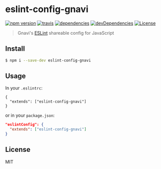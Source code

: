 # eslint-config-gnavi

[![npm version](http://img.shields.io/npm/v/eslint-config-gnavi.svg?style=flat-square)](https://www.npmjs.com/package/eslint-config-gnavi)
[![travis](http://img.shields.io/travis/gurunavi-creators/eslint-config-gnavi.svg?style=flat-square)](https://travis-ci.org/gurunavi-creators/eslint-config-gnavi)
[![dependencies](http://img.shields.io/david/gurunavi-creators/eslint-config-gnavi.svg?style=flat-square)](https://github.com/gurunavi-creators/eslint-config-gnavi)
[![devDependencies](http://img.shields.io/david/dev/gurunavi-creators/eslint-config-gnavi.svg?style=flat-square)](https://github.com/gurunavi-creators/eslint-config-gnavi)
[![License](http://img.shields.io/npm/l/eslint-config-gnavi.svg?style=flat-square)](https://github.com/gurunavi-creators/eslint-config-gnavi)

> Gnavi's [ESLint](http://eslint.org/) shareable config for JavaScript

## Install

```sh
$ npm i --save-dev eslint-config-gnavi
```

## Usage

In your `.eslintrc`:

```
{
  "extends": ["eslint-config-gnavi"]
}
```

or in your `package.json`:

```json
"eslintConfig": {
  "extends": ["eslint-config-gnavi"]
}
```

## License

MIT
